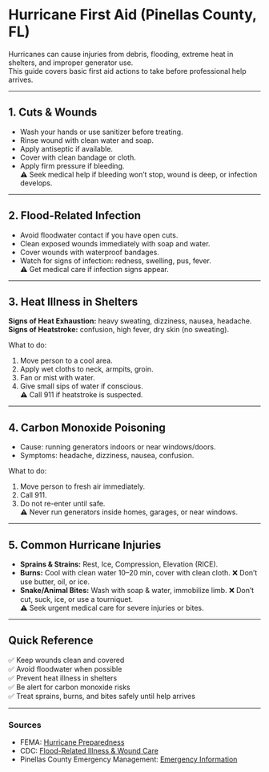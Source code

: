# Hurricane First Aid (Pinellas County, FL)

Hurricanes can cause injuries from debris, flooding, extreme heat in shelters, and improper generator use.  
This guide covers basic first aid actions to take before professional help arrives.

---

## 1. Cuts & Wounds
- Wash your hands or use sanitizer before treating.  
- Rinse wound with clean water and soap.  
- Apply antiseptic if available.  
- Cover with clean bandage or cloth.  
- Apply firm pressure if bleeding.  
⚠️ Seek medical help if bleeding won’t stop, wound is deep, or infection develops.  

---

## 2. Flood-Related Infection
- Avoid floodwater contact if you have open cuts.  
- Clean exposed wounds immediately with soap and water.  
- Cover wounds with waterproof bandages.  
- Watch for signs of infection: redness, swelling, pus, fever.  
⚠️ Get medical care if infection signs appear.  

---

## 3. Heat Illness in Shelters
**Signs of Heat Exhaustion:** heavy sweating, dizziness, nausea, headache.  
**Signs of Heatstroke:** confusion, high fever, dry skin (no sweating).  

What to do:  
1. Move person to a cool area.  
2. Apply wet cloths to neck, armpits, groin.  
3. Fan or mist with water.  
4. Give small sips of water if conscious.  
⚠️ Call 911 if heatstroke is suspected.  

---

## 4. Carbon Monoxide Poisoning
- Cause: running generators indoors or near windows/doors.  
- Symptoms: headache, dizziness, nausea, confusion.  

What to do:  
1. Move person to fresh air immediately.  
2. Call 911.  
3. Do not re-enter until safe.  
⚠️ Never run generators inside homes, garages, or near windows.  

---

## 5. Common Hurricane Injuries
- **Sprains & Strains:** Rest, Ice, Compression, Elevation (RICE).  
- **Burns:** Cool with clean water 10–20 min, cover with clean cloth. ❌ Don’t use butter, oil, or ice.  
- **Snake/Animal Bites:** Wash with soap & water, immobilize limb. ❌ Don’t cut, suck, ice, or use a tourniquet.  
⚠️ Seek urgent medical care for severe injuries or bites.  

---

## Quick Reference
✅ Keep wounds clean and covered  
✅ Avoid floodwater when possible  
✅ Prevent heat illness in shelters  
✅ Be alert for carbon monoxide risks  
✅ Treat sprains, burns, and bites safely until help arrives  

---

### Sources
- FEMA: [Hurricane Preparedness](https://www.ready.gov/hurricanes)  
- CDC: [Flood-Related Illness & Wound Care](https://www.cdc.gov/disasters/floods/floodsafety.html)  
- Pinellas County Emergency Management: [Emergency Information](https://pinellas.gov/emergency-information/)  
